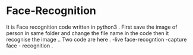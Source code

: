 # Face-Recognition
It is Face recognition code written in python3 .
First save the image of person in same folder and change the file name in the code then it recognise the image ..
Two code are here . 
-live face-recogntion
-capture face - recognition .

